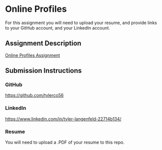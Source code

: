 # Online Profiles
For this assignment you will need to upload your resume, and provide links to your GitHub account, and your LinkedIn account.

## Assignment Description
[Online Profiles Assignment](https://education.launchcode.org/liftoff/assignments/online-profiles/)

## Submission Instructions

### GitHub
https://github.com/tylerco56

### LinkedIn
https://www.linkedin.com/in/tyler-langenfeld-22714b134/

### Resume
You will need to upload a .PDF of your resume to this repo.